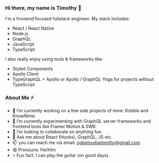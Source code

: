 ### Hi there, my name is Timothy 👋
I'm a frontend focused fullstack engineer. My stack includes: 
- React / React Native 
- Node.js 
- GraphQL 
- JavaScript
- TypeScript


I also really enjoy using tools & frameworks like: 
- Styled Components
- Apollo Client
- TypeGraphQL + Apollo or Apollo / GraphQL Yoga for projects without TypeScript
### About Me ⚡
- 🔭 I’m currently working on a few side projects of mine: Kobble and KnowNime.
- 🌱 I’m currently experimenting with GraphQL server frameworks and frontend tools like Framer Motion & SWR. 
- 👯 I’m looking to collaborate on anything fun. 
- 💬 Ask me about React (Hooks), GraphQL, JS etc.
- 📫 you can reach me via email: ogbemudiatimothy@gmail.com
- 😄 Pronouns: He/Him
- ⚡ Fun fact: I can play the guitar (on good days).

